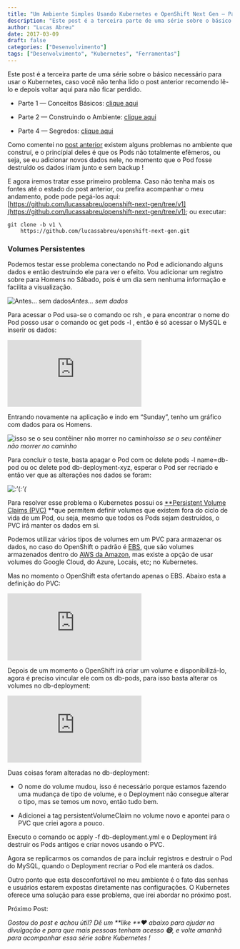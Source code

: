 ```yaml
---
title: "Um Ambiente Simples Usando Kubernetes e OpenShift Next Gen — Parte 3"
description: "Este post é a terceira parte de uma série sobre o básico necessário para usar o Kubernetes..."
author: "Lucas Abreu"
date: 2017-03-09
draft: false
categories: ["Desenvolvimento"]
tags: ["Desenvolvimento", "Kubernetes", "Ferramentas"]
---
```


Este post é a terceira parte de uma série sobre o básico necessário para usar o Kubernetes, caso você não tenha lido o post anterior recomendo lê-lo e depois voltar aqui para não ficar perdido.

* Parte 1 — Conceitos Básicos: [clique aqui](https://blog.coderockr.com/um-ambiente-simples-usando-kubernetes-e-openshift-next-gen-parte-1-d012d6eb5344)

* Parte 2 — Construindo o Ambiente: [clique aqui](https://blog.coderockr.com/um-ambiente-simples-usando-kubernetes-e-openshift-next-gen-parte-2-30aea15a74fb)

* Parte 4 — Segredos: [clique aqui](https://medium.com/@lucassabreu/um-ambiente-simples-usando-kubernetes-e-openshift-next-gen-parte-4-665505dbba59#.akd139siq)

Como comentei no [post anterior](https://blog.coderockr.com/um-ambiente-simples-usando-kubernetes-e-openshift-next-gen-parte-2-30aea15a74fb) existem alguns problemas no ambiente que construí, e o princípial deles é que os Pods não totalmente efêmeros, ou seja, se eu adicionar novos dados nele, no momento que o Pod fosse destruído os dados iriam junto e sem backup !

E agora iremos tratar esse primeiro problema. Caso não tenha mais os fontes até o estado do post anterior, ou prefira acompanhar o meu andamento, pode pode pegá-los aqui: [https://github.com/lucassabreu/openshift-next-gen/tree/v1](https://github.com/lucassabreu/openshift-next-gen/tree/v1); ou executar:

    git clone -b v1 \
        https://github.com/lucassabreu/openshift-next-gen.git

### Volumes Persistentes

Podemos testar esse problema conectando no Pod e adicionando alguns dados e então destruindo ele para ver o efeito. Vou adicionar um registro sobre para Homens no Sábado, pois é um dia sem nenhuma informação e facilita a visualização.

![Antes… sem dados](https://cdn-images-1.medium.com/max/2000/1*FYVpOeVGfqY7G-gZsNt0ZA.png)*Antes… sem dados*

Para acessar o Pod usa-se o comando oc rsh <pod-name>, e para encontrar o nome do Pod posso usar o comando oc get pods -l <selector>, então é só acessar o MySQL e inserir os dados:

<iframe src="https://medium.com/media/55c02f282924e6ab8e58c3e9bcf19ecb" frameborder=0></iframe>

Entrando novamente na aplicação e indo em “Sunday”, tenho um gráfico com dados para os Homens.

![isso se o seu contêiner não morrer no caminho](https://cdn-images-1.medium.com/max/2000/1*eHFCHyzMZmAfpDSHYRMEmw.png)*isso se o seu contêiner não morrer no caminho*

Para concluir o teste, basta apagar o Pod com oc delete pods -l name=db-pod ou oc delete pod db-deployment-xyz, esperar o Pod ser recriado e então ver que as alterações nos dados se foram:

![:’(](https://cdn-images-1.medium.com/max/2000/1*FYVpOeVGfqY7G-gZsNt0ZA.png)*:’(*

Para resolver esse problema o Kubernetes possui os [**Persistent Volume Claims (PVC)](https://kubernetes.io/docs/user-guide/persistent-volumes/) **que permitem definir volumes que existem fora do ciclo de vida de um Pod, ou seja, mesmo que todos os Pods sejam destruídos, o PVC irá manter os dados em si.

Podemos utilizar vários tipos de volumes em um PVC para armazenar os dados, no caso do OpenShift o padrão é [EBS](https://kubernetes.io/docs/user-guide/persistent-volumes/#aws), que são volumes armazenados dentro do [AWS da Amazon](https://aws.amazon.com/), mas existe a opção de usar volumes do Google Cloud, do Azure, Locais, etc; no Kubernetes.

Mas no momento o OpenShift esta ofertando apenas o EBS. Abaixo esta a definição do PVC:

<iframe src="https://medium.com/media/ca2a8bce9c526199cb07061e5c2dda0f" frameborder=0></iframe>

Depois de um momento o OpenShift irá criar um volume e disponibilizá-lo, agora é preciso vincular ele com os db-pods, para isso basta alterar os volumes no db-deployment:

<iframe src="https://medium.com/media/27079efa8eee93cd39840231724b2ebf" frameborder=0></iframe>

Duas coisas foram alteradas no db-deployment:

* O nome do volume mudou, isso é necessário porque estamos fazendo uma mudança de tipo de volume, e o Deployment não consegue alterar o tipo, mas se temos um novo, então tudo bem.

* Adicionei a tag persistentVolumeClaim no volume novo e apontei para o PVC que criei agora a pouco.

Executo o comando oc apply -f db-deployment.yml e o Deployment irá destruir os Pods antigos e criar novos usando o PVC.

Agora se replicarmos os comandos de para incluir registros e destruir o Pod do MySQL, quando o Deployment recriar o Pod ele manterá os dados.

Outro ponto que esta desconfortável no meu ambiente é o fato das senhas e usuários estarem expostas diretamente nas configurações. O Kubernetes oferece uma solução para esse problema, que irei abordar no próximo post.

Próximo Post: <Em Breve>

Gostou do post e achou útil? Dê um **like **❤ abaixo para ajudar na divulgação e para que mais pessoas tenham acesso **😄**, e volte amanhã para acompanhar essa série sobre Kubernetes !
